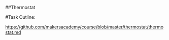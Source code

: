 ##Thermostat

#Task Outline:

https://github.com/makersacademy/course/blob/master/thermostat/thermostat.md
